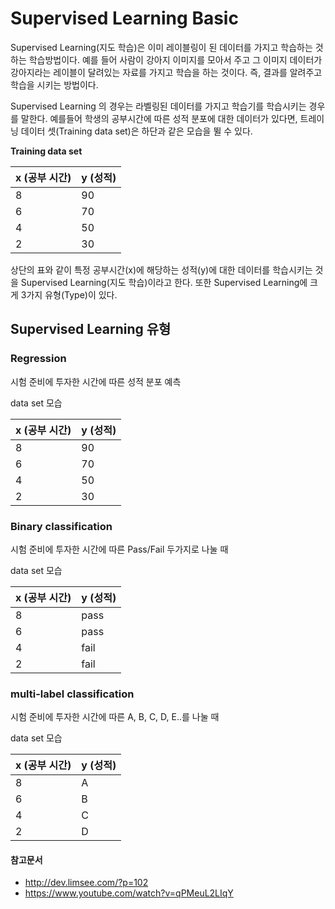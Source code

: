 Supervised Learning Basic
==========================
Supervised Learning(지도 학습)은 이미 레이블링이 된 데이터를 가지고 학습하는 것하는 학습방법이다. 예를 들어 사람이 강아지 이미지를 모아서 주고 그 이미지 데이터가 강아지라는 레이블이 달려있는 자료를 가지고 학습을 하는 것이다. 즉, 결과를 알려주고 학습을 시키는 방법이다.

Supervised Learning 의 경우는 라벨링된 데이터를 가지고 학습기를 학습시키는 경우를 말한다. 예를들어 학생의 공부시간에 따른 성적 분포에 대한 데이터가 있다면, 트레이닝 데이터 셋(Training data set)은 하단과 같은 모습을 뛸 수 있다.

__Training data set__

x (공부 시간) | y (성적)
---|---
8 | 90
6 | 70
4 | 50
2 | 30

상단의 표와 같이 특정 공부시간(x)에 해당하는 성적(y)에 대한 데이터를 학습시키는 것을 Supervised Learning(지도 학습)이라고 한다. 또한 Supervised Learning에 크게 3가지 유형(Type)이 있다.

## Supervised Learning 유형

### Regression
시험 준비에 투자한 시간에 따른 성적 분포 예측

data set 모습

x (공부 시간) | y (성적)
---|---
8 | 90
6 | 70
4 | 50
2 | 30

### Binary classification
시험 준비에 투자한 시간에 따른 Pass/Fail 두가지로 나눌 때

data set 모습     

x (공부 시간) | y (성적)
---|---
8 | pass
6 | pass
4 | fail
2 | fail

### multi-label classification
시험 준비에 투자한 시간에 따른 A, B, C, D, E..를 나눌 때

data set 모습

x (공부 시간) | y (성적)
---|---
8 | A
6 | B
4 | C
2 | D

#### 참고문서

* http://dev.limsee.com/?p=102
* https://www.youtube.com/watch?v=qPMeuL2LIqY

